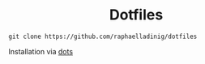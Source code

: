 <div align="center">
  <h1>Dotfiles</h1>
</div>

```
git clone https://github.com/raphaelladinig/dotfiles
```

Installation via [dots](https://github.com/raphaelladinig/dots)
